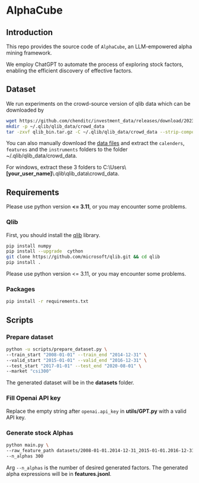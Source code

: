 # AlphaCube

## Introduction
This repo provides the source code of `AlphaCube`, an LLM-empowered alpha mining framework.

We employ ChatGPT to automate the process of exploring stock factors, enabling the efficient discovery of effective factors.

## Dataset
We run experiments on the crowd-source version of qlib data which can be downloaded by
```bash
wget https://github.com/chenditc/investment_data/releases/download/2023-06-01/qlib_bin.tar.gz
mkdir -p ~/.qlib/qlib_data/crowd_data
tar -zxvf qlib_bin.tar.gz -C ~/.qlib/qlib_data/crowd_data --strip-components=2
```
You can also manually download the [data files](https://github.com/chenditc/investment_data/releases/download/2023-06-01/qlib_bin.tar.gz) and extract the `calenders`, `features` and the `instruments` folders to the folder ~/.qlib/qlib_data/crowd_data.

For windows, extract these 3 folders to C:\\Users\\**[your_user_name]**\\.qlib\\qlib_data\\crowd_data.

## Requirements

Please use python version **<= 3.11**, or you may encounter some problems.

### Qlib

First, you should install the [qlib](https://github.com/microsoft/qlib) library.

```bash
pip install numpy
pip install --upgrade  cython
git clone https://github.com/microsoft/qlib.git && cd qlib
pip install .
```

Please use python version <= 3.11, or you may encounter some problems.

### Packages
```bash
pip install -r requirements.txt
```

## Scripts

### Prepare dataset
```bash
python -u scripts/prepare_dataset.py \
--train_start "2008-01-01" --train_end "2014-12-31" \
--valid_start "2015-01-01" --valid_end "2016-12-31" \
--test_start "2017-01-01" --test_end "2020-08-01" \
--market "csi300"
```
The generated dataset will be in the **datasets** folder.

### Fill Openai API key
Replace the empty string after `openai.api_key` in **utils/GPT.py** with a valid API key.

### Generate stock Alphas
```bash
python main.py \
--raw_feature_path datasets/2008-01-01.2014-12-31_2015-01-01.2016-12-31_2017-01-01.2020-08-01_csi300/OHLCV \
--n_alphas 300
```

Arg `--n_alphas` is the number of desired generated factors. The generated alpha expressions will be in **features.jsonl**.
